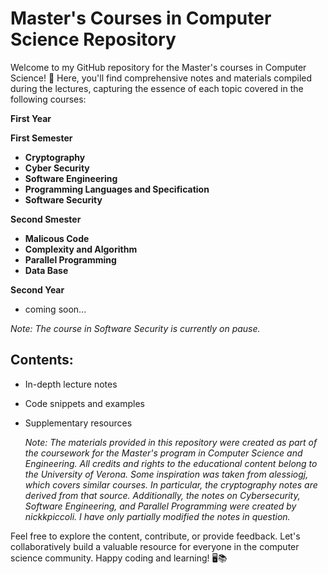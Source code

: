 # Master's Courses in Computer Science Repository

Welcome to my GitHub repository for the Master's courses in Computer Science! 🚀 Here, you'll find comprehensive notes and materials compiled during the lectures, capturing the essence of each topic covered in the following courses:

**First Year**

 **First Semester**
 
 - **Cryptography**
 - **Cyber Security**
 - **Software Engineering**
 - **Programming Languages and Specification**
 - **Software Security**

 **Second Smester**
 - **Malicous Code**
 - **Complexity and Algorithm**
 - **Parallel Programming**
 - **Data Base**

**Second Year**
 - coming soon...


*Note: The course in Software Security is currently on pause.*

## Contents:
- In-depth lecture notes
- Code snippets and examples
- Supplementary resources

  *Note: The materials provided in this repository were created as part of the coursework for the Master's program in Computer Science and Engineering. All credits and rights to the educational content belong to the University of Verona. Some inspiration was taken from alessiogj, which covers similar courses. In particular, the cryptography notes are derived from that source. Additionally, the notes on Cybersecurity, Software Engineering, and Parallel Programming were created by nickkpiccoli. I have only partially modified the notes in question.*

Feel free to explore the content, contribute, or provide feedback. Let's collaboratively build a valuable resource for everyone in the computer science community. Happy coding and learning! 🖥️📚
